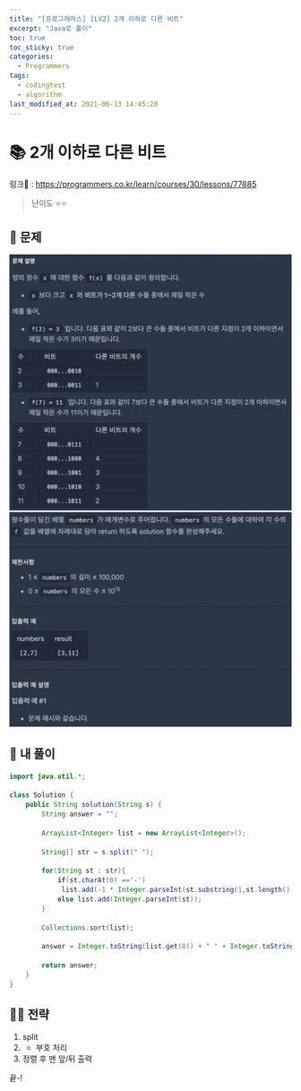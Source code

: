 ```yaml
---
title: "[프로그래머스] [LV2] 2개 이하로 다른 비트"
excerpt: "Java로 풀이"
toc: true
toc_sticky: true
categories:
  - Programmers
tags:
  - codingtest
  - algorithm
last_modified_at: 2021-06-13 14:45:20
---
```


# 📚 2개 이하로 다른 비트
  
링크📎 : <https://programmers.co.kr/learn/courses/30/lessons/77885>  
  
>난이도 ⭐️⭐️
  
## 📖 문제  
  
![이미지](/assets/images/Programmers/Lv2/prob23/23-1.png)
![이미지](/assets/images/Programmers/Lv2/prob23/23-2.png)
  
## 📝 내 풀이  
  
```java  
import java.util.*;

class Solution {
    public String solution(String s) {
        String answer = "";
        
        ArrayList<Integer> list = new ArrayList<Integer>();
        
        String[] str = s.split(" ");
        
        for(String st : str){
            if(st.charAt(0) =='-')
             list.add(-1 * Integer.parseInt(st.substring(1,st.length())));   
            else list.add(Integer.parseInt(st));
        }
        
        Collections.sort(list);
        
        answer = Integer.toString(list.get(0)) + " " + Integer.toString(list.get(list.size()-1));
        
        return answer;
    }
}
```  
   
## 👊🏻 전략  
  
1. split
2. - 부호 처리
3. 정렬 후 맨 앞/뒤 출력
  
끝-!
